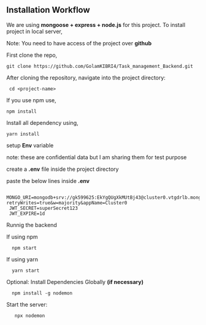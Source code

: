 ## Installation Workflow

We are using **mongoose + express + node.js** for this project. To install project in local server,

Note: You need to have access of the project over **github**

First clone the repo,

    git clone https://github.com/GolamKIBRI4/Task_management_Backend.git

After cloning the repository, navigate into the project directory:

     cd <project-name>

If you use npm use,

    npm install

Install all dependency using,

    yarn install

setup **Env** variable

note: these are confidential data but I am sharing them for test purpose

create a **.env** file inside the project directory

paste the below lines inside **.env**

     MONGO_URI=mongodb+srv://gk599625:EkYgQUgXkMUtBj43@cluster0.vtgdrlb.mongodb.net/?retryWrites=true&w=majority&appName=Cluster0
     JWT_SECRET=superSecret123
     JWT_EXPIRE=1d


Runnig the backend

If using npm

      npm start

If using yarn

      yarn start

Optional: Install Dependencies Globally **(if necessary)**

      npm install -g nodemon

Start the server:

       npx nodemon

     



